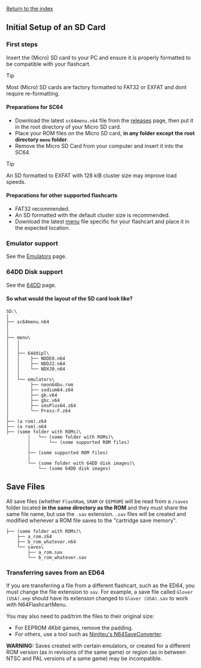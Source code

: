 [Return to the index](./00_index.md)
## Initial Setup of an SD Card

### First steps
Insert the (Micro) SD card to your PC and ensure it is properly formatted to be compatible with your flashcart.

> [!TIP]
> Most (Micro) SD cards are factory formatted to FAT32 or EXFAT and dont require re-formatting.


#### Preparations for SC64
- Download the latest `sc64menu.n64` file from the [releases](https://github.com/Polprzewodnikowy/N64FlashcartMenu/releases/) page, then put it in the root directory of your Micro SD card.
- Place your ROM files on the Micro SD card, **in any folder except the root directory `menu` folder**.
- Remove the Micro SD Card from your computer and insert it into the SC64. 

> [!TIP]
> An SD formatted to EXFAT with 128 kiB cluster size may improve load speeds.

#### Preparations for other supported flashcarts
- FAT32 recommended.
- An SD formatted with the default cluster size is recommended.
- Download the latest [menu](https://github.com/Polprzewodnikowy/N64FlashcartMenu/releases/) file specific for your flashcart and place it in the expected location.

### Emulator support
See the [Emulators](./18_emulators.md) page.

### 64DD Disk support
See the [64DD](./17_64dd.md) page.

#### So what would the layout of the SD card look like?
```plaintext
SD:\
│
├── sc64menu.n64
│
│
├── menu\
│   │
│   │
│   ├── 64ddipl\
│   │    ├── NDDE0.n64
│   │    ├── NDDJ2.n64
│   │    └── NDXJ0.n64
│   │    
│   └── emulators\
│        ├── neon64bu.rom
│        ├── sodium64.z64
│        ├── gb.v64
│        ├── gbc.v64
│        ├── smsPlus64.z64
│        └── Press-F.z64
│
├── (a rom).z64
├── (a rom).n64
├── (some folder with ROMs)\
        │   └── (some folder with ROMs)\
        |       └── (some supported ROM files)
        │
        ├── (some supported ROM files)
        |
        └── (some folder with 64DD disk images)\
            └── (some 64DD disk images)
```


## Save Files
All save files (whether `FlashRam`, `SRAM` or `EEPROM`) will be read from a `/saves` folder located **in the same directory as the ROM** 
and they must share the same file name, but use the `.sav` extension. `.sav` files will be created and modified whenever a ROM file saves to 
the "cartridge save memory".

```plaintext
├── (some folder with ROMs)\
    ├── a_rom.z64
    ├── b_rom_whatever.n64
    └── saves\
        ├── a_rom.sav
        └── b_rom_whatever.sav
```

### Transferring saves from an ED64
If you are transferring a file from a different flashcart, such as the ED64, you must change the file extension to `sav`. 
For example, a save file called `Glover (USA).eep` should have its extension changed to `Glover (USA).sav` to work with N64FlashcartMenu.

You may also need to pad/trim the files to their original size:
- For EEPROM 4Kbit games, remove the padding.
- For others, use a tool such as [Ninjiteu's N64SaveConverter](https://github.com/Ninjiteu/N64SaveConverter).

**WARNING:** Saves created with certain emulators, or created for a different ROM version (as in revisions of the same game) 
or region (as in between NTSC and PAL versions of a same game) may be incompatible.
